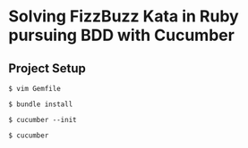 # Solving FizzBuzz Kata in Ruby pursuing BDD with Cucumber

## Project Setup 


```
$ vim Gemfile
```

```
$ bundle install
```

```
$ cucumber --init
```

```
$ cucumber
```


